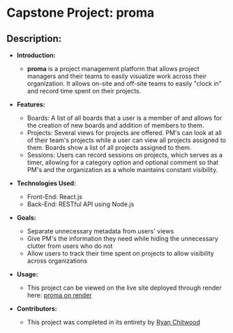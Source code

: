 # Capstone Project: proma

## Description:

- **Introduction:** 
    - **proma** is a project management platform that allows project managers and their teams to easily visualize work across their organization. It allows on-site and off-site teams to easily "clock in" and record time spent on their projects.

-  **Features:**
    - Boards: A list of all boards that a user is a member of and allows for the creation of new boards and addition of members to them.
    - Projects: Several views for projects are offered. PM's can look at all of their team's projects while a user can view all projects assigned to them. Boards show a list of all projects assigned to them.
    - Sessions: Users can record sessions on projects, which serves as a timer, allowing for a category option and optional comment so that PM's and the organization as a whole maintains constant visibility.

- **Technologies Used:**
    - Front-End: React.js
    - Back-End: RESTful API using Node.js

- **Goals:**
    - Separate unnecessary metadata from users' views
    - Give PM's the information they need while hiding the unnecessary clutter from users who do not
    - Allow users to track their time spent on projects to allow visibility across organizations

- **Usage:**
    - This project can be viewed on the live site deployed through render here: [proma on render](https://proma.onrender.com)

- **Contributors:**
    - This project was completed in its entirety by [Ryan Chitwood](https://github.com/rkchitwood)